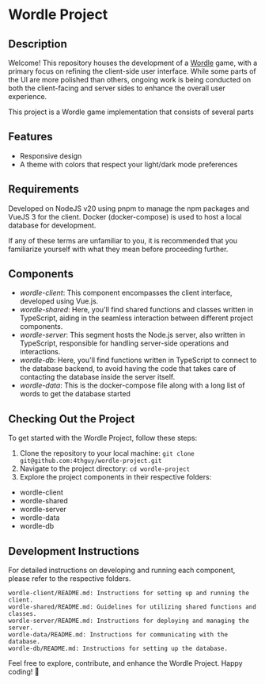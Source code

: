 # Wordle Project
## Description

Welcome! This repository houses the development of a [Wordle](https://en.wikipedia.org/wiki/Wordle) game, with a primary focus on refining the client-side user interface. While some parts of the UI are more polished than others, ongoing work is being conducted on both the client-facing and server sides to enhance the overall user experience.

This project is a Wordle game implementation that consists of several parts

## Features
* Responsive design
* A theme with colors that respect your light/dark mode preferences

## Requirements

Developed on NodeJS v20 using pnpm to manage the npm packages and VueJS 3 for the client. Docker (docker-compose) is used to host a local database for development.

If any of these terms are unfamiliar to you, it is recommended that you familiarize yourself with what they mean before proceeding further.

## Components

   * *wordle-client*: This component encompasses the client interface, developed using Vue.js.
   * *wordle-shared*: Here, you'll find shared functions and classes written in TypeScript, aiding in the seamless interaction between different project components.
   * *wordle-server*: This segment hosts the Node.js server, also written in TypeScript, responsible for handling server-side operations and interactions.
   * *wordle-db*: Here, you'll find functions written in TypeScript to connect to the database backend, to avoid having the code that takes care of contacting the database inside the server itself.
   * *wordle-data*: This is the docker-compose file along with a long list of words to get the database started

## Checking Out the Project

To get started with the Wordle Project, follow these steps:

1. Clone the repository to your local machine: `git clone git@github.com:4thguy/wordle-project.git`
2. Navigate to the project directory: `cd wordle-project`
3. Explore the project components in their respective folders:
 * wordle-client
 * wordle-shared
 * wordle-server
 * wordle-data
 * wordle-db

## Development Instructions

For detailed instructions on developing and running each component, please refer to the respective folders.

    wordle-client/README.md: Instructions for setting up and running the client.
    wordle-shared/README.md: Guidelines for utilizing shared functions and classes.
    wordle-server/README.md: Instructions for deploying and managing the server.
    wordle-data/README.md: Instructions for communicating with the database.
    wordle-db/README.md: Instructions for setting up the database.

Feel free to explore, contribute, and enhance the Wordle Project. Happy coding! 🚀